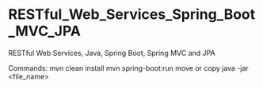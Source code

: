 # RESTful_Web_Services_Spring_Boot_MVC_JPA
RESTful Web Services, Java, Spring Boot, Spring MVC and JPA




Commands: 
    mvn clean install
    mvn spring-boot:run 
    move or copy 
    java -jar <file_name>
